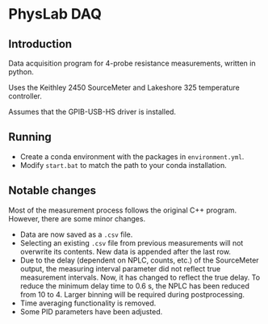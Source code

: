 # PhysLab DAQ

## Introduction

Data acquisition program for 4-probe resistance measurements, written in python.

Uses the Keithley 2450 SourceMeter and Lakeshore 325 temperature controller.

Assumes that the GPIB-USB-HS driver is installed.

## Running

* Create a conda environment with the packages in `environment.yml`.
* Modify `start.bat` to match the path to your conda installation.

## Notable changes

Most of the measurement process follows the original C++ program. However, there are some minor changes.

* Data are now saved as a `.csv` file.
* Selecting an existing `.csv` file from previous measurements will not overwrite its contents. New data is appended after the last row.
* Due to the delay (dependent on NPLC, counts, etc.) of the SourceMeter output, the measuring interval parameter did not reflect true measurement intervals. Now, it has changed to reflect the true delay. To reduce the minimum delay time to 0.6 s, the NPLC has been reduced from 10 to 4. Larger binning will be required during postprocessing.
* Time averaging functionality is removed.
* Some PID parameters have been adjusted.
